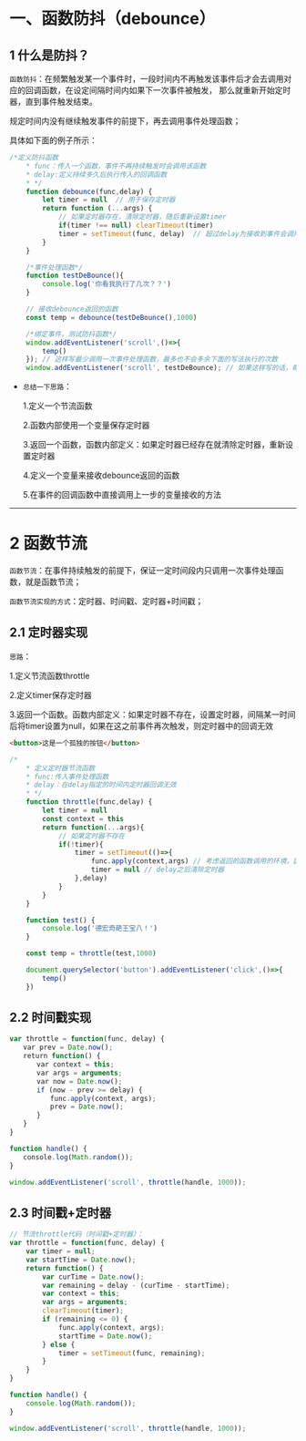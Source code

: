# 一、函数防抖（debounce）

## 1 什么是防抖？

`函数防抖`：在频繁触发某一个事件时，一段时间内不再触发该事件后才会去调用对应的回调函数，在设定间隔时间内如果下一次事件被触发， 那么就重新开始定时器，直到事件触发结束。

规定时间内没有继续触发事件的前提下，再去调用事件处理函数；

具体如下面的例子所示：

```javascript
/*定义防抖函数
	* func：传入一个函数，事件不再持续触发时会调用该函数
	* delay:定义持续多久后执行传入的回调函数
	* */
	function debounce(func,delay) {
		let timer = null  // 用于保存定时器
		return function (...args) {
			// 如果定时器存在，清除定时器，随后重新设置timer
			if(timer !== null) clearTimeout(timer)
			timer = setTimeout(func, delay)  // 超过delay为接收到事件会调用这里的func   必要的额时候可以修改func的this指向  由于timer对外部存在引用，因此不会被销毁
		}
	}

	/*事件处理函数*/
	function testDeBounce(){
		console.log('你看我执行了几次？？')
	}

	// 接收debounce返回的函数
	const temp = debounce(testDeBounce(),1000)

	/*绑定事件，测试防抖函数*/
	window.addEventListener('scroll',()=>{
		temp()
	}); // 这样写最少调用一次事件处理函数，最多也不会多余下面的写法执行的次数
	window.addEventListener('scroll', testDeBounce); // 如果这样写的话，每当页面滚动就会调用事件处理函数
```

+ `总结一下思路`：

    1.定义一个节流函数

    2.函数内部使用一个变量保存定时器

    3.返回一个函数，函数内部定义：如果定时器已经存在就清除定时器，重新设置定时器

    4.定义一个变量来接收debounce返回的函数

    5.在事件的回调函数中直接调用上一步的变量接收的方法

------

# 2 函数节流

`函数节流`：在事件持续触发的前提下，保证一定时间段内只调用一次事件处理函数，就是函数节流；

`函数节流实现的方式`：定时器、时间戳、定时器+时间戳；

## 2.1 定时器实现

`思路`：

1.定义节流函数throttle

2.定义timer保存定时器

3.返回一个函数。函数内部定义：如果定时器不存在，设置定时器，间隔某一时间后将timer设置为null，如果在这之前事件再次触发，则定时器中的回调无效

```html
<button>这是一个孤独的按钮</button>
```

```javascript
/*
	* 定义定时器节流函数
	* func:传入事件处理函数
	* delay：在delay指定的时间内定时器回调无效
	* */
	function throttle(func,delay) {
		let timer = null
		const context = this
		return function(...args){
			// 如果定时器不存在
			if(!timer){
				timer = setTimeout(()=>{
					func.apply(context,args) // 考虑返回的函数调用的环境，因此这里不直接使用this
					timer = null // delay之后清除定时器
				},delay)
			}
		}
	}

	function test() {
		console.log('德宏奇葩王宝八！')
	}

	const temp = throttle(test,1000)

	document.querySelector('button').addEventListener('click',()=>{
		temp()
	})
```

## 2.2 时间戳实现

```javascript
var throttle = function(func, delay) {            
　　var prev = Date.now();            
　　return function() {                
　　　　var context = this;                
　　　　var args = arguments;                
　　　　var now = Date.now();                
　　　　if (now - prev >= delay) {                    
　　　　　　func.apply(context, args);                    
　　　　　　prev = Date.now();                
　　　　}            
　　}        
}    

function handle() {            
　　console.log(Math.random());        
}        

window.addEventListener('scroll', throttle(handle, 1000));
```

## 2.3 时间戳+定时器

```javascript
// 节流throttle代码（时间戳+定时器）：
var throttle = function(func, delay) {     
    var timer = null;     
    var startTime = Date.now();     
    return function() {             
        var curTime = Date.now();             
        var remaining = delay - (curTime - startTime);             
        var context = this;             
        var args = arguments;             
        clearTimeout(timer);              
        if (remaining <= 0) {                    
            func.apply(context, args);                    
            startTime = Date.now();              
        } else {                    
            timer = setTimeout(func, remaining);              
        }      
    }
}

function handle() {      
    console.log(Math.random());
} 

window.addEventListener('scroll', throttle(handle, 1000));
```


